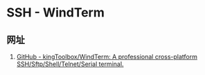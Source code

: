 # SSH - WindTerm

## 网址

1. [GitHub - kingToolbox/WindTerm: A professional cross-platform SSH/Sftp/Shell/Telnet/Serial terminal.](https://github.com/kingToolbox/WindTerm)


